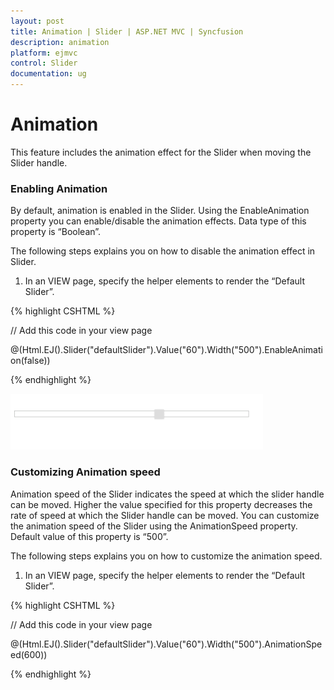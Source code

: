 ```yaml
---
layout: post
title: Animation | Slider | ASP.NET MVC | Syncfusion
description: animation
platform: ejmvc
control: Slider
documentation: ug
---
```


# Animation

This feature includes the animation effect for the Slider when moving the Slider handle.

### Enabling Animation

By default, animation is enabled in the Slider. Using the EnableAnimation property you can enable/disable the animation effects. Data type of this property is “Boolean”.

The following steps explains you on how to disable the animation effect in Slider.

1. In an VIEW page, specify the helper elements to render the “Default Slider”.



{% highlight CSHTML %}

// Add this code in your view page

@(Html.EJ().Slider("defaultSlider").Value("60").Width("500").EnableAnimation(false))

{% endhighlight %}

![](Animation_images/Animation_img1.png)



### Customizing Animation speed

Animation speed of the Slider indicates the speed at which the slider handle can be moved. Higher the value specified for this property decreases the rate of speed at which the Slider handle can be moved. You can customize the animation speed of the Slider using the AnimationSpeed property. Default value of this property is “500”. 

The following steps explains you on how to customize the animation speed.

1. In an VIEW page, specify the helper elements to render the “Default Slider”.



{% highlight CSHTML %}

// Add this code in your view page

@(Html.EJ().Slider("defaultSlider").Value("60").Width("500").AnimationSpeed(600))

{% endhighlight %}

